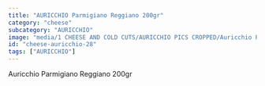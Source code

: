 ```yaml
---
title: "AURICCHIO Parmigiano Reggiano 200gr"
category: "cheese"
subcategory: "AURICCHIO"
image: "media/1 CHEESE AND COLD CUTS/AURICCHIO PICS CROPPED/Auricchio PARMIGIANO REGGIANO  200gr.jpg"
id: "cheese-auricchio-28"
tags: ["AURICCHIO"]
---
```


Auricchio Parmigiano Reggiano 200gr
